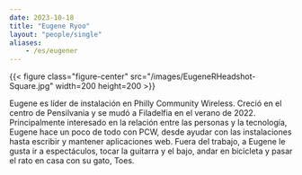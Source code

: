 ```yaml
---
date: 2023-10-18
title: "Eugene Ryoo"
layout: "people/single"
aliases:
    - /es/eugener
---
```


{{< figure class="figure-center" src="/images/EugeneRHeadshot-Square.jpg" width=200 height=200  >}}    

Eugene es líder de instalación en Philly Community Wireless. Creció en el centro de Pensilvania y se mudó a Filadelfia en el verano de 2022. Principalmente interesado en la relación entre las personas y la tecnología, Eugene hace un poco de todo con PCW, desde ayudar con las instalaciones hasta escribir y mantener aplicaciones web. Fuera del trabajo, a Eugene le gusta ir a espectáculos, tocar la guitarra y el bajo, andar en bicicleta y pasar el rato en casa con su gato, Toes.  
